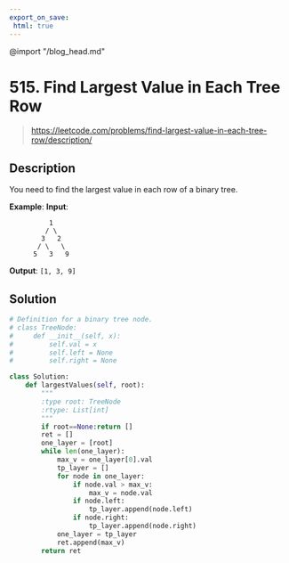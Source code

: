 ```yaml
---
export_on_save:
 html: true
---
```

@import "/blog_head.md"

# 515. Find Largest Value in Each Tree Row

> <https://leetcode.com/problems/find-largest-value-in-each-tree-row/description/>

## Description

You need to find the largest value in each row of a binary tree.

**Example**:
**Input**: 
```
          1
         / \
        3   2
       / \   \  
      5   3   9 
```
**Output**: `[1, 3, 9]`

## Solution

```python
# Definition for a binary tree node.
# class TreeNode:
#     def __init__(self, x):
#         self.val = x
#         self.left = None
#         self.right = None

class Solution:
    def largestValues(self, root):
        """
        :type root: TreeNode
        :rtype: List[int]
        """
        if root==None:return []
        ret = []
        one_layer = [root]
        while len(one_layer):
            max_v = one_layer[0].val
            tp_layer = []
            for node in one_layer:
                if node.val > max_v:
                    max_v = node.val
                if node.left:
                    tp_layer.append(node.left)
                if node.right:
                    tp_layer.append(node.right)
            one_layer = tp_layer
            ret.append(max_v)
        return ret
```





